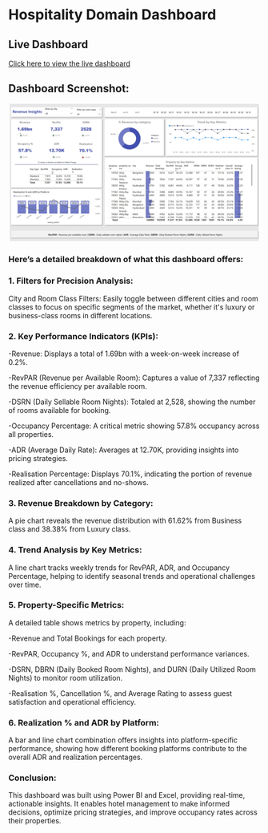 # Hospitality Domain Dashboard

## Live Dashboard
[Click here to view the live dashboard](https://app.powerbi.com/view?r=eyJrIjoiMTQ4ZDg1NWMtZjZjMC00Nzg5LTg3NTMtNDdhNDVkYjU4ZGM3IiwidCI6IjMwOTJkZjBiLWRhMjMtNDA1Yi1iZDczLWU5YThmZWEwODM2MSJ9)


## Dashboard Screenshot:
![Dashboard SS](https://github.com/inamdarmustafa11/Hospitality-Domain-Dashboard/blob/ece552f8f73ec9261297fd398d8838b924e7e5ee/Revenue%20Insights%20Hospitality%20SS.jpeg)

### Here’s a detailed breakdown of what this dashboard offers:

### 1. Filters for Precision Analysis:
City and Room Class Filters: Easily toggle between different cities and room classes to focus on specific segments of the market, whether it's luxury or business-class rooms in different locations.

### 2. Key Performance Indicators (KPIs):

-Revenue: Displays a total of 1.69bn with a week-on-week increase of 0.2%.

-RevPAR (Revenue per Available Room): Captures a value of 7,337 reflecting the revenue efficiency per available room.

-DSRN (Daily Sellable Room Nights): Totaled at 2,528, showing the number of rooms available for booking.

-Occupancy Percentage: A critical metric showing 57.8% occupancy across all properties.

-ADR (Average Daily Rate): Averages at 12.70K, providing insights into pricing strategies.

-Realisation Percentage: Displays 70.1%, indicating the portion of revenue realized after cancellations and no-shows.


### 3. Revenue Breakdown by Category:
A pie chart reveals the revenue distribution with 61.62% from Business class and 38.38% from Luxury class.


### 4. Trend Analysis by Key Metrics:
A line chart tracks weekly trends for RevPAR, ADR, and Occupancy Percentage, helping to identify seasonal trends and operational challenges over time.

### 5. Property-Specific Metrics:
A detailed table shows metrics by property, including:

-Revenue and Total Bookings for each property.

-RevPAR, Occupancy %, and ADR to understand performance variances.

-DSRN, DBRN (Daily Booked Room Nights), and DURN (Daily Utilized Room Nights) to monitor room utilization.

-Realisation %, Cancellation %, and Average Rating to assess guest satisfaction and operational efficiency.


### 6. Realization % and ADR by Platform:

A bar and line chart combination offers insights into platform-specific performance, showing how different booking platforms contribute to the overall ADR and realization percentages.

### Conclusion: 
This dashboard was built using Power BI and Excel, providing real-time, actionable insights. It enables hotel management to make informed decisions, optimize pricing strategies, and improve occupancy rates across their properties.

